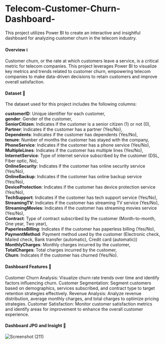 # Telecom-Customer-Churn-Dashboard-
This project utilizes Power BI to create an interactive and insightful dashboard for analyzing customer churn in the telecom industry.

#### **Overview** ℹ️
Customer churn, or the rate at which customers leave a service, is a critical metric for telecom companies. This project leverages Power BI to visualize key metrics and trends related to customer churn, empowering telecom companies to make data-driven decisions to retain customers and improve overall satisfaction.


#### **Dataset** 📝
The dataset used for this project includes the following columns:

**customerID**: Unique identifier for each customer,<br>
**gender**: Gender of the customer,<br>
**SeniorCitizen**: Indicates if the customer is a senior citizen (1) or not (0),<br>
**Partner**: Indicates if the customer has a partner (Yes/No),<br>
**Dependents**: Indicates if the customer has dependents (Yes/No),<br>
**tenure**: Number of months the customer has stayed with the company,<br>
**PhoneService**: Indicates if the customer has a phone service (Yes/No),<br>
**MultipleLines**: Indicates if the customer has multiple lines (Yes/No),<br>
**InternetService**: Type of internet service subscribed by the customer (DSL, Fiber optic, No),<br>
**OnlineSecurity**: Indicates if the customer has online security service (Yes/No),<br>
**OnlineBackup**: Indicates if the customer has online backup service (Yes/No),<br>
**DeviceProtection**: Indicates if the customer has device protection service (Yes/No),<br>
**TechSupport**: Indicates if the customer has tech support service (Yes/No),<br>
**StreamingTV**: Indicates if the customer has streaming TV service (Yes/No),<br>
**StreamingMovies**: Indicates if the customer has streaming movies service (Yes/No),<br>
**Contract**: Type of contract subscribed by the customer (Month-to-month, One year, Two year),<br>
**PaperlessBilling**: Indicates if the customer has paperless billing (Yes/No),<br>
**PaymentMethod**: Payment method used by the customer (Electronic check, Mailed check, Bank transfer (automatic), Credit card (automatic))<br>
**MonthlyCharges**: Monthly charges incurred by the customer,<br>
**TotalCharges**: Total charges incurred by the customer,<br>
**Churn**: Indicates if the customer has churned (Yes/No).


#### **Dashboard Features 🚀**
Customer Churn Analysis: Visualize churn rate trends over time and identify factors influencing churn.
Customer Segmentation: Segment customers based on demographics, services subscribed, and contract type to target retention strategies effectively.
Revenue Analysis: Analyze revenue distribution, average monthly charges, and total charges to optimize pricing strategies.
Customer Satisfaction: Monitor customer satisfaction metrics and identify areas for improvement to enhance the overall customer experience.



#### **Dashboard JPG and Insight 🚀**


![Screenshot (211)](https://github.com/vasa4k/Telecom-Customer-Churn-Dashboard-/assets/74816653/ddbda7fd-a094-437c-bd99-35f3db206ef3)
